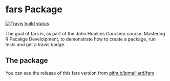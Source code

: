
# fars Package

<!-- badges: start -->
[![Travis build status](https://travis-ci.org/jpmaillard/fars.svg?branch=master)](https://travis-ci.org/jpmaillard/fars)
<!-- badges: end -->

The goal of fars is, as part of the John Hopkins Coursera course: Mastering R Pacakge Develoipment, to demonstrate how to create a package, run tests and get a travis badge.


## The package

You can see the release of this fars version from [github/jpmaillard/fars](https://github.com/jpmaillard/fars) 
